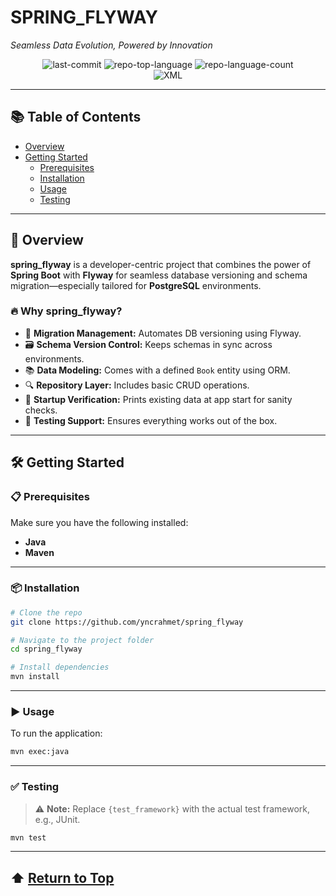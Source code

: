 # SPRING_FLYWAY

*Seamless Data Evolution, Powered by Innovation*

<p align="center">
  <img alt="last-commit" src="https://img.shields.io/github/last-commit/yncrahmet/spring_flyway?style=flat&logo=git&logoColor=white&color=0080ff">
  <img alt="repo-top-language" src="https://img.shields.io/github/languages/top/yncrahmet/spring_flyway?style=flat&color=0080ff">
  <img alt="repo-language-count" src="https://img.shields.io/github/languages/count/yncrahmet/spring_flyway?style=flat&color=0080ff">
  <br>
  <img alt="XML" src="https://img.shields.io/badge/XML-005FAD.svg?style=flat&logo=XML&logoColor=white">
</p>

---

## 📚 Table of Contents

- [Overview](#overview)
- [Getting Started](#getting-started)
  - [Prerequisites](#prerequisites)
  - [Installation](#installation)
  - [Usage](#usage)
  - [Testing](#testing)

---

## 🚀 Overview

**spring_flyway** is a developer-centric project that combines the power of **Spring Boot** with **Flyway** for seamless database versioning and schema migration—especially tailored for **PostgreSQL** environments.

### 🔥 Why spring_flyway?

- 🧩 **Migration Management:** Automates DB versioning using Flyway.
- 🗃️ **Schema Version Control:** Keeps schemas in sync across environments.
- 📚 **Data Modeling:** Comes with a defined `Book` entity using ORM.
- 🔍 **Repository Layer:** Includes basic CRUD operations.
- 🚀 **Startup Verification:** Prints existing data at app start for sanity checks.
- 🧪 **Testing Support:** Ensures everything works out of the box.

---

## 🛠️ Getting Started

### 📋 Prerequisites

Make sure you have the following installed:

- **Java**
- **Maven**

---

### 📦 Installation

```bash
# Clone the repo
git clone https://github.com/yncrahmet/spring_flyway

# Navigate to the project folder
cd spring_flyway

# Install dependencies
mvn install
```

---

### ▶️ Usage

To run the application:

```bash
mvn exec:java
```

---

### ✅ Testing

> ⚠️ **Note:** Replace `{test_framework}` with the actual test framework, e.g., JUnit.

```bash
mvn test
```

---

## ⬆️ [Return to Top](#spring_flyway)
